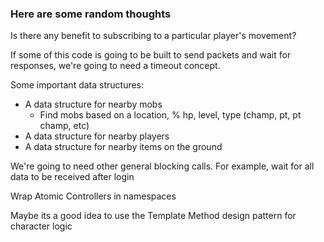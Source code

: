 ### Here are some random thoughts

Is there any benefit to subscribing to a particular player's movement?

If some of this code is going to be built to send packets and wait for responses, we're going to need a timeout concept.

Some important data structures:
- A data structure for nearby mobs
  - Find mobs based on a location, % hp, level, type (champ, pt, pt champ, etc)
- A data structure for nearby players
- A data structure for nearby items on the ground

We're going to need other general blocking calls. For example, wait for all data to be received after login

Wrap Atomic Controllers in namespaces

Maybe its a good idea to use the Template Method design pattern for character logic